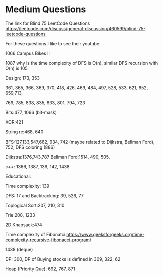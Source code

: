 # Medium Questions


The link for Blind 75 LeetCode Questions
https://leetcode.com/discuss/general-discussion/460599/blind-75-leetcode-questions

For these questions I like to see their youtube:

1066 Campus Bikes II

1087 why is the time complexity of DFS is O(n), similar DFS recursion with O(n) is 105

Design: 173, 353

361, 365, 366, 369, 370, 418, 426, 469, 484, 497, 528, 533, 621, 652, 659,713, 

769, 785, 838, 835, 833, 801, 794, 723

Bits:477, 1066 (bit-mask)

XOR:421

String re:468, 640

BFS:127,133,547,662, 934, 742 (maybe related to Dijkstra, Bellman Ford), 752, DFS coloring (886)

Dijkstra:1376,743,787  Bellman Ford:1514, 490, 505, 

c++: 1366, 1387, 139, 142, 1438

Educational:

Time complexity: 139

DFS: 17 and Backtracking: 39, 526, 77

Toplogical Sort:207, 210, 310

Trie:208, 1233

2D Knapsack:474

Time complexity of Fibonatci:https://www.geeksforgeeks.org/time-complexity-recursive-fibonacci-program/

1438 (deque)

DP: 300, DP of Buying stocks is defined in 309, 322, 62

Heap (Priority Que): 692, 767, 871


